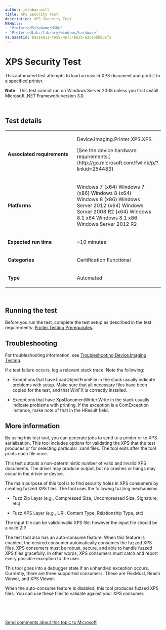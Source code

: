 ```yaml
---
author: joshbax-msft
title: XPS Security Test
description: XPS Security Test
MSHAttr:
- 'PreferredSiteName:MSDN'
- 'PreferredLib:/library/windows/hardware'
ms.assetid: baa1e811-4e58-4e73-ba3b-a2ca0bb86cf2
---
```


# XPS Security Test


This automated test attempts to load an invalid XPS document and print it to a specified printer.

**Note**  
This test cannot run on Windows Server 2008 unless you first install Microsoft .NET Framework version 3.0.

 

## Test details


<table>
<colgroup>
<col width="50%" />
<col width="50%" />
</colgroup>
<tbody>
<tr class="odd">
<td><p><strong>Associated requirements</strong></p></td>
<td><p>Device.Imaging.Printer.XPS.XPS</p>
<p>[See the device hardware requirements.](http://go.microsoft.com/fwlink/p/?linkid=254483)</p></td>
</tr>
<tr class="even">
<td><p><strong>Platforms</strong></p></td>
<td><p>Windows 7 (x64) Windows 7 (x86) Windows 8 (x64) Windows 8 (x86) Windows Server 2012 (x64) Windows Server 2008 R2 (x64) Windows 8.1 x64 Windows 8.1 x86 Windows Server 2012 R2</p></td>
</tr>
<tr class="odd">
<td><p><strong>Expected run time</strong></p></td>
<td><p>~10 minutes</p></td>
</tr>
<tr class="even">
<td><p><strong>Categories</strong></p></td>
<td><p>Certification Functional</p></td>
</tr>
<tr class="odd">
<td><p><strong>Type</strong></p></td>
<td><p>Automated</p></td>
</tr>
</tbody>
</table>

 

## Running the test


Before you run the test, complete the test setup as described in the test requirements: [Printer Testing Prerequisites](printer-testing-prerequisites.md).

## Troubleshooting


For troubleshooting information, see [Troubleshooting Device.Imaging Testing](troubleshooting-deviceimaging-testing.md).

If a test failure occurs, log a relevant stack trace. Note the following:

-   Exceptions that have LoadObjectFromFile in the stack usually indicate problems with setup. Make sure that all necessary files have been copied for the test, and that WinFX is correctly installed.

-   Exceptions that have XpsDocumentWriter.Write in the stack usually indicate problems with printing. If the exception is a ComException instance, make note of that in the HResult field.

## More information


By using this test tool, you can generate jobs to send to a printer or to XPS serialization. This tool includes options for validating the XPS that the test produces or for selecting particular .xaml files. The tool exits after the tool prints each file once.

This test outputs a non-deterministic number of valid and invalid XPS documents. The driver may produce output, but no crashes or hangs may occur in the driver or device.

The main purpose of this tool is to find security holes in XPS consumers by creating fuzzed XPS files. The tool uses the following fuzzing mechanisms:

-   Fuzz Zip Layer (e.g., Compressed Size, Uncompressed Size, Signature, etc)

-   Fuzz XPS Layer (e.g., URI, Content Type, Relationship Type, etc)

The input file can be valid/invalid XPS file; however the input file should be a valid ZIP.

The test tool also has an auto-consume feature. When this feature is enabled, the desired consumer automatically consumes the fuzzed XPS files. XPS consumers must be robust, secure, and able to handle fuzzed XPS files gracefully. In other words, XPS consumers must catch and report every possible exception to the user.

This tool goes into a debugger state if an unhandled exception occurs. Currently, there are three supported consumers. These are FlexMusl, Reach Viewer, and XPS Viewer.

When the auto-consume feature is disabled, this tool produces fuzzed XPS files. You can use these files to validate against your XPS consumer.

 

 

[Send comments about this topic to Microsoft](mailto:wsddocfb@microsoft.com?subject=Documentation%20feedback%20%5Bp_hck\p_hck%5D:%20XPS%20Security%20Test%20%20RELEASE:%20%284/27/2016%29&body=%0A%0APRIVACY%20STATEMENT%0A%0AWe%20use%20your%20feedback%20to%20improve%20the%20documentation.%20We%20don't%20use%20your%20email%20address%20for%20any%20other%20purpose,%20and%20we'll%20remove%20your%20email%20address%20from%20our%20system%20after%20the%20issue%20that%20you're%20reporting%20is%20fixed.%20While%20we're%20working%20to%20fix%20this%20issue,%20we%20might%20send%20you%20an%20email%20message%20to%20ask%20for%20more%20info.%20Later,%20we%20might%20also%20send%20you%20an%20email%20message%20to%20let%20you%20know%20that%20we've%20addressed%20your%20feedback.%0A%0AFor%20more%20info%20about%20Microsoft's%20privacy%20policy,%20see%20http://privacy.microsoft.com/default.aspx. "Send comments about this topic to Microsoft")




